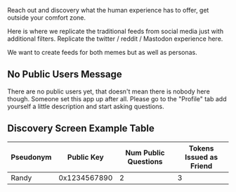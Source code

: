 Reach out and discovery what the human experience has to offer, get outside your comfort zone.

Here is where we replicate the traditional feeds from social media just with additional filters. Replicate the twitter / reddit / Mastodon experience here.

We want to create feeds for both memes but as well as personas.

## No Public Users Message

There are no public users yet, that doesn't mean there is nobody here though. Someone set this app up after all. Please go to the "Profile" tab add yourself a little description and start asking questions.

## Discovery Screen Example Table

| Pseudonym | Public Key   | Num Public Questions | Tokens Issued as Friend |
| --------- | ------------ | -------------------- | ----------------------- |
| Randy     | 0x1234567890 | 2                    | 3                       |